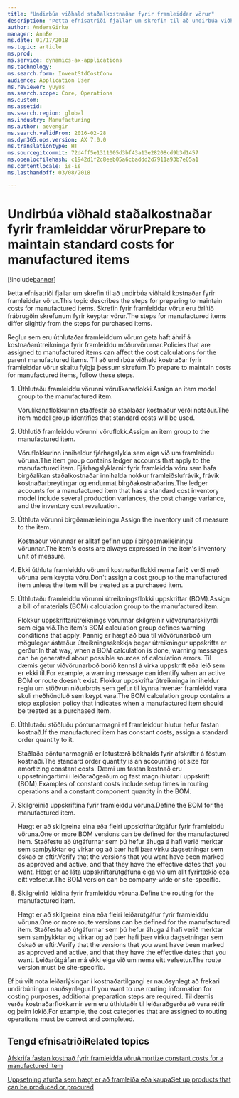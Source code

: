 ```yaml
---
title: "Undirbúa viðhald staðalkostnaðar fyrir framleiddar vörur"
description: "Þetta efnisatriði fjallar um skrefin til að undirbúa viðhald kostnaðar fyrir framleiddar vörur."
author: AndersGirke
manager: AnnBe
ms.date: 01/17/2018
ms.topic: article
ms.prod: 
ms.service: dynamics-ax-applications
ms.technology: 
ms.search.form: InventStdCostConv
audience: Application User
ms.reviewer: yuyus
ms.search.scope: Core, Operations
ms.custom: 
ms.assetid: 
ms.search.region: global
ms.industry: Manufacturing
ms.author: aevengir
ms.search.validFrom: 2016-02-28
ms.dyn365.ops.version: AX 7.0.0
ms.translationtype: HT
ms.sourcegitcommit: 72d4ff5e1311005d3bf43a13e28208cd9b3d1457
ms.openlocfilehash: c1942d1f2c8eeb05a6cbaddd2d7911a93b7e05a1
ms.contentlocale: is-is
ms.lasthandoff: 03/08/2018

---
```



# <a name="prepare-to-maintain-standard-costs-for-manufactured-items"></a><span data-ttu-id="37ec0-103">Undirbúa viðhald staðalkostnaðar fyrir framleiddar vörur</span><span class="sxs-lookup"><span data-stu-id="37ec0-103">Prepare to maintain standard costs for manufactured items</span></span>

[!include[banner](../includes/banner.md)]

<span data-ttu-id="37ec0-104">Þetta efnisatriði fjallar um skrefin til að undirbúa viðhald kostnaðar fyrir framleiddar vörur.</span><span class="sxs-lookup"><span data-stu-id="37ec0-104">This topic describes the steps for preparing to maintain costs for manufactured items.</span></span> <span data-ttu-id="37ec0-105">Skrefin fyrir framleiddar vörur eru örlítið frábrugðin skrefunum fyrir keyptar vörur.</span><span class="sxs-lookup"><span data-stu-id="37ec0-105">The steps for manufactured items differ slightly from the steps for purchased items.</span></span>

<span data-ttu-id="37ec0-106">Reglur sem eru úthlutaðar framleiddum vörum geta haft áhrif á kostnaðarútreikninga fyrir framleiddu móðurvörurnar.</span><span class="sxs-lookup"><span data-stu-id="37ec0-106">Policies that are assigned to manufactured items can affect the cost calculations for the parent manufactured items.</span></span> <span data-ttu-id="37ec0-107">Til að undirbúa viðhald kostnaðar fyrir framleiddar vörur skaltu fylgja þessum skrefum.</span><span class="sxs-lookup"><span data-stu-id="37ec0-107">To prepare to maintain costs for manufactured items, follow these steps.</span></span>

1. <span data-ttu-id="37ec0-108">Úthlutaðu framleiddu vörunni vörulíkanaflokki.</span><span class="sxs-lookup"><span data-stu-id="37ec0-108">Assign an item model group to the manufactured item.</span></span> 

   <span data-ttu-id="37ec0-109">Vörulíkanaflokkurinn staðfestir að staðlaðar kostnaður verði notaður.</span><span class="sxs-lookup"><span data-stu-id="37ec0-109">The item model group identifies that standard costs will be used.</span></span>

2. <span data-ttu-id="37ec0-110">Úthlutið framleiddu vörunni vöruflokk.</span><span class="sxs-lookup"><span data-stu-id="37ec0-110">Assign an item group to the manufactured item.</span></span> 

   <span data-ttu-id="37ec0-111">Vöruflokkurinn inniheldur fjárhagslykla sem eiga við um framleiddu vöruna.</span><span class="sxs-lookup"><span data-stu-id="37ec0-111">The item group contains ledger accounts that apply to the manufactured item.</span></span> <span data-ttu-id="37ec0-112">Fjárhagslyklarnir fyrir framleidda vöru sem hafa birgðalíkan staðalkostnaðar innihalda nokkur framleiðslufrávik, frávik kostnaðarbreytingar og endurmat birgðakostnaðarins.</span><span class="sxs-lookup"><span data-stu-id="37ec0-112">The ledger accounts for a manufactured item that has a standard cost inventory model include several production variances, the cost change variance, and the inventory cost revaluation.</span></span>

3. <span data-ttu-id="37ec0-113">Úthluta vörunni birgðamælieiningu.</span><span class="sxs-lookup"><span data-stu-id="37ec0-113">Assign the inventory unit of measure to the item.</span></span> 

   <span data-ttu-id="37ec0-114">Kostnaður vörunnar er alltaf gefinn upp í birgðamælieiningu vörunnar.</span><span class="sxs-lookup"><span data-stu-id="37ec0-114">The item's costs are always expressed in the item's inventory unit of measure.</span></span>

4. <span data-ttu-id="37ec0-115">Ekki úthluta framleiddu vörunni kostnaðarflokki nema farið verði með vöruna sem keypta vöru.</span><span class="sxs-lookup"><span data-stu-id="37ec0-115">Don't assign a cost group to the manufactured item unless the item will be treated as a purchased item.</span></span>

5. <span data-ttu-id="37ec0-116">Úthlutaðu framleiddu vörunni útreikningsflokki uppskriftar (BOM).</span><span class="sxs-lookup"><span data-stu-id="37ec0-116">Assign a bill of materials (BOM) calculation group to the manufactured item.</span></span> 

   <span data-ttu-id="37ec0-117">Flokkur uppskriftarútreiknings vörunnar skilgreinir viðvörunarskilyrði sem eiga við.</span><span class="sxs-lookup"><span data-stu-id="37ec0-117">The item's BOM calculation group defines warning conditions that apply.</span></span> <span data-ttu-id="37ec0-118">Þannig er hægt að búa til viðvörunarboð um mögulegar ástæður útreikningsskekkja þegar útreikningur uppskrifta er gerður.</span><span class="sxs-lookup"><span data-stu-id="37ec0-118">In that way, when a BOM calculation is done, warning messages can be generated about possible sources of calculation errors.</span></span> <span data-ttu-id="37ec0-119">Til dæmis getur viðvörunarboð borið kennsl á virka uppskrift eða leið sem er ekki til.</span><span class="sxs-lookup"><span data-stu-id="37ec0-119">For example, a warning message can identify when an active BOM or route doesn't exist.</span></span> <span data-ttu-id="37ec0-120">Flokkur uppskriftarútreikninga inniheldur reglu um stöðvun niðurbrots sem gefur til kynna hvenær framleidd vara skuli meðhöndluð sem keypt vara.</span><span class="sxs-lookup"><span data-stu-id="37ec0-120">The BOM calculation group contains a stop explosion policy that indicates when a manufactured item should be treated as a purchased item.</span></span>

6. <span data-ttu-id="37ec0-121">Úthlutaðu stöðluðu pöntunarmagni ef framleiddur hlutur hefur fastan kostnað.</span><span class="sxs-lookup"><span data-stu-id="37ec0-121">If the manufactured item has constant costs, assign a standard order quantity to it.</span></span> 

   <span data-ttu-id="37ec0-122">Staðlaða pöntunarmagnið er lotustærð bókhalds fyrir afskriftir á föstum kostnaði.</span><span class="sxs-lookup"><span data-stu-id="37ec0-122">The standard order quantity is an accounting lot size for amortizing constant costs.</span></span> <span data-ttu-id="37ec0-123">Dæmi um fastan kostnað eru uppsetningartími í leiðaraðgerðum og fast magn íhlutar í uppskrift (BOM).</span><span class="sxs-lookup"><span data-stu-id="37ec0-123">Examples of constant costs include setup times in routing operations and a constant component quantity in the BOM.</span></span>

7. <span data-ttu-id="37ec0-124">Skilgreinið uppskriftina fyrir framleiddu vöruna.</span><span class="sxs-lookup"><span data-stu-id="37ec0-124">Define the BOM for the manufactured item.</span></span> 

   <span data-ttu-id="37ec0-125">Hægt er að skilgreina eina eða fleiri uppskriftarútgáfur fyrir framleiddu vöruna.</span><span class="sxs-lookup"><span data-stu-id="37ec0-125">One or more BOM versions can be defined for the manufactured item.</span></span> <span data-ttu-id="37ec0-126">Staðfestu að útgáfurnar sem þú hefur áhuga á hafi verið merktar sem samþykktar og virkar og að þær hafi þær virku dagsetningar sem óskað er eftir.</span><span class="sxs-lookup"><span data-stu-id="37ec0-126">Verify that the versions that you want have been marked as approved and active, and that they have the effective dates that you want.</span></span> <span data-ttu-id="37ec0-127">Hægt er að láta uppskriftarútgáfuna eiga við um allt fyrirtækið eða eitt vefsetur.</span><span class="sxs-lookup"><span data-stu-id="37ec0-127">The BOM version can be company-wide or site-specific.</span></span>

8. <span data-ttu-id="37ec0-128">Skilgreinið leiðina fyrir framleiddu vöruna.</span><span class="sxs-lookup"><span data-stu-id="37ec0-128">Define the routing for the manufactured item.</span></span> 

   <span data-ttu-id="37ec0-129">Hægt er að skilgreina eina eða fleiri leiðarútgáfur fyrir framleiddu vöruna.</span><span class="sxs-lookup"><span data-stu-id="37ec0-129">One or more route versions can be defined for the manufactured item.</span></span> <span data-ttu-id="37ec0-130">Staðfestu að útgáfurnar sem þú hefur áhuga á hafi verið merktar sem samþykktar og virkar og að þær hafi þær virku dagsetningar sem óskað er eftir.</span><span class="sxs-lookup"><span data-stu-id="37ec0-130">Verify that the versions that you want have been marked as approved and active, and that they have the effective dates that you want.</span></span> <span data-ttu-id="37ec0-131">Leiðarútgáfan má ekki eiga við um nema eitt vefsetur.</span><span class="sxs-lookup"><span data-stu-id="37ec0-131">The route version must be site-specific.</span></span>

<span data-ttu-id="37ec0-132">Ef þú vilt nota leiðarlýsingar í kostnaðartilgangi er nauðsynlegt að frekari undirbúningur nauðsynlegur.</span><span class="sxs-lookup"><span data-stu-id="37ec0-132">If you want to use routing information for costing purposes, additional preparation steps are required.</span></span> <span data-ttu-id="37ec0-133">Til dæmis verða kostnaðarflokkarnir sem eru úthlutaðir til leiðaraðgerða að vera réttir og þeim lokið.</span><span class="sxs-lookup"><span data-stu-id="37ec0-133">For example, the cost categories that are assigned to routing operations must be correct and completed.</span></span>

<a name="related-topics"></a><span data-ttu-id="37ec0-134">Tengd efnisatriði</span><span class="sxs-lookup"><span data-stu-id="37ec0-134">Related topics</span></span>
--------

[<span data-ttu-id="37ec0-135">Afskrifa fastan kostnað fyrir framleidda vöru</span><span class="sxs-lookup"><span data-stu-id="37ec0-135">Amortize constant costs for a manufactured item</span></span>](amortize-constant-costs-manufactured-item.md)

[<span data-ttu-id="37ec0-136">Uppsetning afurða sem hægt er að framleiða eða kaupa</span><span class="sxs-lookup"><span data-stu-id="37ec0-136">Set up products that can be produced or procured</span></span>](manufactured-items-treated-as-purchased-items.md)


